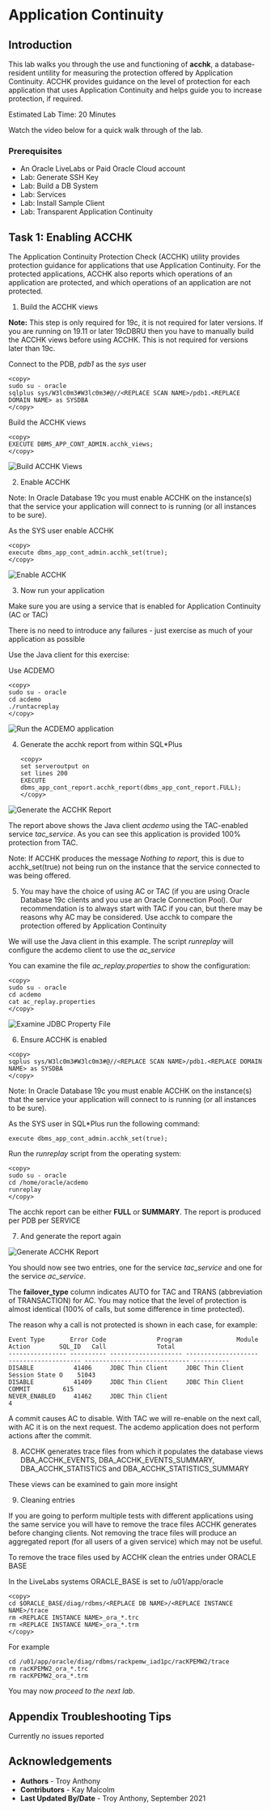 # Application Continuity

## Introduction

This lab walks you through the use and functioning of **acchk**, a database-resident untility for measuring the protection offered by Application Continuity. ACCHK provides guidance on the level of protection for each application that uses Application Continuity and helps guide you to increase protection, if required.

Estimated Lab Time: 20 Minutes

Watch the video below for a quick walk through of the lab.

[](youtube:NPL1n78YlRk)


### Prerequisites
- An Oracle LiveLabs or Paid Oracle Cloud account
- Lab: Generate SSH Key
- Lab: Build a DB System
- Lab: Services
- Lab: Install Sample Client
- Lab: Transparent Application Continuity


## Task 1:  Enabling ACCHK

The Application Continuity Protection Check (ACCHK) utility provides protection guidance for applications that use Application Continuity. For the protected applications, ACCHK also reports which operations of an application are protected, and which operations of an application are not protected.

1. Build the ACCHK views

**Note:** This step is only required for 19c, it is not required for later versions. If you are running on 19.11 or later 19cDBRU then you have to manually build the ACCHK views before using ACCHK. This is not required for versions later than 19c.

Connect to the PDB, *pdb1* as the *sys* user

````
<copy>
sudo su - oracle
sqlplus sys/W3lc0m3#W3lc0m3#@//<REPLACE SCAN NAME>/pdb1.<REPLACE DOMAIN NAME> as SYSDBA
</copy>
````

Build the ACCHK views

````
<copy>
EXECUTE DBMS_APP_CONT_ADMIN.acchk_views;
</copy>
````

![Build ACCHK Views](./images/build_acchk_views.png " ")

2. Enable ACCHK

Note: In Oracle Database 19c you must enable ACCHK on the instance(s) that the service your application will connect to is running (or all instances to be sure).

As the SYS user enable ACCHK

````
<copy>
execute dbms_app_cont_admin.acchk_set(true);
</copy>
````

![Enable ACCHK](./images/enable_acchk.png " ")

3. Now run your application

Make sure you are using a service that is enabled for Application Continuity (AC or TAC)

There is no need to introduce any failures - just exercise as much of your application as possible

Use the Java client for this exercise:   

Use ACDEMO

````
<copy>
sudo su - oracle
cd acdemo
./runtacreplay  
</copy>
````
![Run the ACDEMO application](./images/runtacreplay.png " ")

4. Generate the acchk report from within SQL\*Plus

    ````
    <copy>
    set serveroutput on
    set lines 200
    EXECUTE dbms_app_cont_report.acchk_report(dbms_app_cont_report.FULL);
    </copy>
    ````

![Generate the ACCHK Report](./images/acchk_report-2a.png " ")

The report above shows the Java client *acdemo* using the TAC-enabled service *tac\_service*. As you can see this application is provided 100% protection from TAC.

Note: If ACCHK produces the message *Nothing to report*, this is due to acchk_set(true) not being run on the instance that the service connected to was being offered.

5. You may have the choice of using AC or TAC (if you are using Oracle Database 19c clients and you use an Oracle Connection Pool). Our recommendation is to always start with TAC if you can, but there may be reasons why AC may be considered. Use acchk to compare the protection offered by Application Continuity

We will use the Java client in this example.
The script *runreplay* will configure the acdemo client to use the *ac\_service*

You can examine the file *ac\_replay.properties* to show the configuration:

````
<copy>
sudo su - oracle
cd acdemo
cat ac_replay.properties
</copy>
````
![Examine JDBC Property File](./images/ac_replay_properties.png " ")

6. Ensure ACCHK is enabled
````
<copy>
sqplus sys/W3lc0m3#W3lc0m3#@//<REPLACE SCAN NAME>/pdb1.<REPLACE DOMAIN NAME> as SYSDBA
</copy>
````
Note: In Oracle Database 19c you must enable ACCHK on the instance(s) that the service your application will connect to is running (or all instances to be sure).

As the SYS user in SQL\*Plus run the following command:

````
execute dbms_app_cont_admin.acchk_set(true);
````

Run the *runreplay* script from the operating system:

````
<copy>
sudo su - oracle
cd /home/oracle/acdemo
runreplay
</copy>
````

The acchk report can be either **FULL** or **SUMMARY**. The report is produced per PDB per SERVICE

7. And generate the report again

![Generate ACCHK Report](./images/acchk_report-3a.png " ")

You should now see two entries, one for the service *tac\_service* and one for the service *ac\_service*.

The **failover_type** column indicates AUTO for TAC and TRANS (abbreviation of TRANSACTION) for AC. You may notice that the level of protection is almost identical (100% of calls, but some difference in time protected).

The reason why a call is not protected is shown in each case, for example:

````
Event Type       Error Code              Program               Module               Action        SQL_ID   Call              Total
---------------- ---------- -------------------- -------------------- -------------------- ------------- --------------- ----------
DISABLE           41406     JDBC Thin Client     JDBC Thin Client                                          Session State O    51043
DISABLE           41409     JDBC Thin Client     JDBC Thin Client                                                COMMIT         615
NEVER_ENABLED     41462     JDBC Thin Client                                                                                      4
````
A commit causes AC to disable. With TAC we will re-enable on the next call, with AC it is on the next request. The acdemo application does not perform actions after the commit.

8. ACCHK generates trace files from which it populates the database views DBA\_ACCHK\_EVENTS, DBA\_ACCHK\_EVENTS\_SUMMARY, DBA\_ACCHK\_STATISTICS and DBA\_ACCHK\_STATISTICS\_SUMMARY

These views can be examined to gain more insight

9. Cleaning entries

If you are going to perform multiple tests with different applications using the same service you will have to remove the trace files ACCHK generates before changing clients. Not removing the trace files will produce an aggregated report (for all users of a given service) which may not be useful.

To remove the trace files used by ACCHK clean the entries under ORACLE BASE

In the LiveLabs systems ORACLE_BASE is set to /u01/app/oracle

````
<copy>
cd $ORACLE_BASE/diag/rdbms/<REPLACE DB NAME>/<REPLACE INSTANCE NAME>/trace
rm <REPLACE INSTANCE NAME>_ora_*.trc
rm <REPLACE INSTANCE NAME>_ora_*.trm
</copy>
````
For example

````
cd /u01/app/oracle/diag/rdbms/rackpemw_iad1pc/racKPEMW2/trace
rm racKPEMW2_ora_*.trc
rm racKPEMW2_ora_*.trm
````

You may now *proceed to the next lab*.  

## Appendix Troubleshooting Tips

Currently no issues reported

## Acknowledgements
* **Authors** - Troy Anthony
* **Contributors** - Kay Malcolm
* **Last Updated By/Date** - Troy Anthony, September 2021
